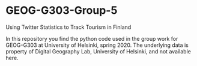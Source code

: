 # GEOG-G303-Group-5
Using Twitter Statistics to Track Tourism in Finland

In this repository you find the python code used in the group work for GEOG-G303 at University of Helsinki, spring 2020.
The underlying data is property of Digital Geography Lab, University of Helsinki, and not available here.
